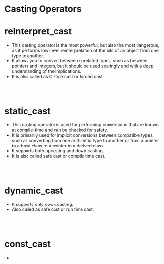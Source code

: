# Casting Operators

# reinterpret_cast

- This casting operator is the most powerful, but also the most dangerous, as it performs low-level reinterpretation of the bits of an object from one type to another.
- It allows you to convert between unrelated types, such as between pointers and integers, but it should be used sparingly and with a deep understanding of the implications.
- It is also called as C style cast or forced cast.

<br>
<br>

# static_cast

- This casting operator is used for performing conversions that are known at compile-time and can be checked for safety.
- It is primarily used for implicit conversions between compatible types, such as converting from one arithmetic type to another or from a pointer to a base class to a pointer to a derived class.
- It supports both upcasting and down casting.
- It is also called safe cast or compile time cast.

<br>
<br>

# dynamic_cast

- It supports only down casting.
- Also called as safe cast or run time cast.

<br>
<br>

# const_cast

-
